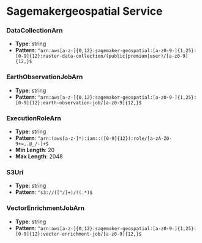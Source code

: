 # Sagemakergeospatial Service

### DataCollectionArn
- **Type**: string
- **Pattern**: `^arn:aws[a-z-]{0,12}:sagemaker-geospatial:[a-z0-9-]{1,25}:[0-9]{12}:raster-data-collection/(public|premium|user)/[a-z0-9]{12,}$`

### EarthObservationJobArn
- **Type**: string
- **Pattern**: `^arn:aws[a-z-]{0,12}:sagemaker-geospatial:[a-z0-9-]{1,25}:[0-9]{12}:earth-observation-job/[a-z0-9]{12,}$`

### ExecutionRoleArn
- **Type**: string
- **Pattern**: `^arn:(aws[a-z-]*):iam::([0-9]{12}):role/[a-zA-Z0-9+=,.@_/-]+$`
- **Min Length**: 20
- **Max Length**: 2048

### S3Uri
- **Type**: string
- **Pattern**: `^s3://([^/]+)/?(.*)$`

### VectorEnrichmentJobArn
- **Type**: string
- **Pattern**: `^arn:aws[a-z-]{0,12}:sagemaker-geospatial:[a-z0-9-]{1,25}:[0-9]{12}:vector-enrichment-job/[a-z0-9]{12,}$`

